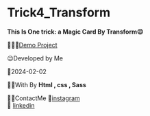 # Trick4_Transform
**This Is One trick: a Magic Card By Transform😉**




👩‍💻😎[Demo Project](https://fatememohamadian.github.io/Trick4_Transform/)

 😉Developed by Me

 📅2024-02-02

 👩‍💻With By **Html , css , Sass** 

 📲📞ContactMe 
 🔗[instagram](https://www.instagram.com/fateme_mohamadiian.fed)       
 🔗 [linkedin](https://www.linkedin.com/in/fateme-mohamadian-dev0824)
